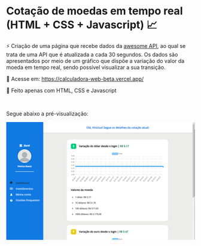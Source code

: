 # Cotação de moedas em tempo real (HTML + CSS + Javascript) 📈

⚡ Criação de uma página que recebe dados da <a href="https://docs.awesomeapi.com.br/api-de-moedas)" target="_blank">awesome API</a>, ao qual se trata de uma API que é atualizada a cada 30 segundos. Os dados são apresentados por meio de um gráfico que dispõe a variação do valor da moeda em tempo real, sendo possível visualizar a sua transição.

📲 Acesse em: https://calculadora-web-beta.vercel.app/

📄 Feito apenas com HTML, CSS e Javascript

<br>

Segue abaixo a pré-visualização:

<img src="https://github.com/ViniciusBaessi/Cotacao-de-moeda/blob/main/assets/Preview.png" alt="" style="width:1150px;">
